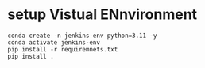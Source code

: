 # setup Vistual ENnvironment

```pyhton
conda create -n jenkins-env python=3.11 -y
conda activate jenkins-env
pip install -r requiremnets.txt
pip install .
```
